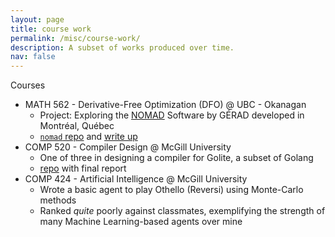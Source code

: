 ```yaml
---
layout: page
title: course work
permalink: /misc/course-work/
description: A subset of works produced over time.
nav: false
---
```


Courses
- MATH 562 - Derivative-Free Optimization (DFO) @ UBC - Okanagan
    - Project: Exploring the [NOMAD](https://www.gerad.ca/nomad/) Software by GÉRAD developed in Montréal, Québec
    - [`nomad` repo](https://github.com/armeehn/nomad) and [write up](https://raw.githubusercontent.com/armeehn/nomad/main/presentation/write-up.pdf)
- COMP 520 - Compiler Design @ McGill University
    - One of three in designing a compiler for Golite, a subset of Golang
    - [repo](https://github.com/Asa-Kohn/compiler) with final report
- COMP 424 - Artificial Intelligence @ McGill University
    - Wrote a basic agent to play Othello (Reversi) using Monte-Carlo methods
    - Ranked _quite_ poorly against classmates, exemplifying the strength of many Machine Learning-based agents over mine
    <!-- - Can't find the repo, but here's the report: -->
    

